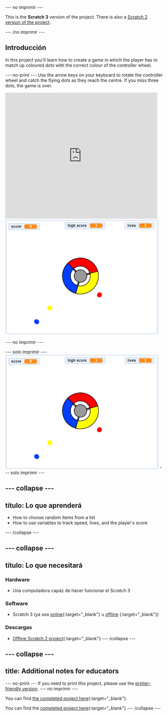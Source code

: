 \--- no imprimir \---

This is the **Scratch 3** version of the project. There is also a [Scratch 2 version of the project](https://projects.raspberrypi.org/en/projects/catch-the-dots-scratch2).

\--- /no imprimir \---

## Introducción

In this project you'll learn how to create a game in which the player has to match up coloured dots with the correct colour of the controller wheel.

\--- no-print \--- Use the arrow keys on your keyboard to rotate the controller wheel and catch the flying dots as they reach the centre. If you miss three dots, the game is over.

<div class="scratch-preview">
  <iframe allowtransparency="true" width="485" height="402" src="https://scratch.mit.edu/projects/embed/252923761/?autostart=false" frameborder="0" scrolling="no"></iframe>
  <img src="images/dots-final.png">
</div>

\--- no imprimir \---

\--- solo imprimir \--- ![Dots screenshot](images/dots-final.png) \--- solo imprimir \---

## \--- collapse \---

## título: Lo que aprenderá

+ How to choose random items from a list
+ How to use variables to track speed, lives, and the player's score

\--- /collapse \---

## \--- collapse \---

## título: Lo que necesitará

### Hardware

+ Una computadora capáz de hacer funcionar el Scratch 3

### Software

+ Scratch 3 (ya sea [online](http://rpf.io/scratchon){:target="_blank"} u [offline](http://rpf.io/scratchoff) {:target="_blank"})

### Descargas

+ [Offline Scratch 2 project](http://rpf.io/p/en/catch-the-dots-go){:target="_blank"} \--- /collapse \---

## \--- collapse \---

## title: Additional notes for educators

\--- no-print \--- If you need to print this project, please use the [printer-friendly version](https://projects.raspberrypi.org/en/projects/catch-the-dots/print). \--- no imprimir \---

You can find [the completed project here](http://rpf.io/p/en/catch-the-dots-get){:target="_blank"}.

You can find the [completed project here](https://scratch.mit.edu/projects/252923761/#editor){:target="_blank"} \--- /collapse \---